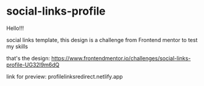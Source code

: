 # social-links-profile

Hello!!! 

social links template, this design is a challenge from Frontend mentor to test my skills

that's the design: https://www.frontendmentor.io/challenges/social-links-profile-UG32l9m6dQ

link for preview: profilelinksredirect.netlify.app
